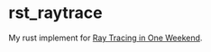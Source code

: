 # rst_raytrace

My rust implement for [Ray Tracing in One Weekend](https://raytracing.github.io/books/RayTracingInOneWeekend.html).